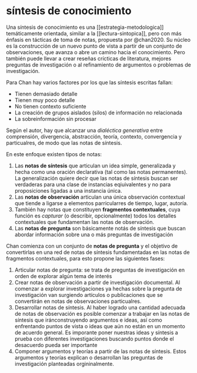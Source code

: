 # síntesis de conocimiento
Una síntesis de conocimiento es una [[estrategia-metodologica]] temáticamente orientada, similar a la [[lectura-sintopica]], pero con más énfasis en tácticas de toma de notas, propuesta por @chan2020. Su núcleo es la construcción de un nuevo punto de vista a partir de un conjunto de observaciones, que avanza o abre un camino hacia el conocimiento. Pero también puede llevar a crear reseñas crícticas de literatura, mejores preguntas de investigación o al refinamiento de argumentos o problemas de investigación.

Para Chan hay varios factores por los que las síntesis escritas fallan:

- Tienen demasiado detalle
- Tienen muy poco detalle
- No tienen contexto suficiente
- La creación de grupos aislados (silos) de información no relacionada
- La sobreinformación sin procesar

Según el autor, hay que alcanzar una *dialéctica generativa* entre comprensión, divergencia, abstracción, teoría, contexto, convergencia y particualres, de modo que las notas de síntesis.

En este enfoque existen tipos de notas:

1. Las **notas de síntesis** que articulan un idea simple, generalizada y hecha como una oración declarativa (tal como las notas permanentes). La generalización quiere decir que las notas de síntesis buscan ser verdaderas para una clase de instancias eqiuivalentes y no para proposiciones ligadas a una instancia única. 
2. Las **notas de observación** articulan una única observación contextual que tiende a ligarse a elementos parricularres de tiempo, lugar, autoría.
3. También hay notas que constituyen **fragmentos contextuales**, cuya función es *capturar* (o describir, opcionalmente) todos los detalles contextuales que fundamentan las notas de observación.
4. Las **notas de pregunta** son básicamente notás de síntesis que buscan abordar información sobre una o más preguntas de investigación

Chan comienza con un conjunto de **notas de pregunta** y el objetivo de convertirlas en una red de notas de síntesis fundamentadas en las notas de fragmentos contextuales, para esto propone las siguientes fases:

1. Articular notas de pregunta: se trata de preguntas de investigación en orden de explorar algún tema de interés
2. Crear notas de observación a partir de investigación documental. Al comenzar a explorar investigaciones ya hechas sobre la pregunta de investigación van surgiendo artículos o publicaciones que se convertirán en notas de observaciones particualres.
3. Desarrollar notas de síntesis. Al haber logrado una cantidad adecuada de notas de observación es posible comenzar a trabajar en las notas de síntesis que iránconstruyendo argumentos e ideas, así como enfrentando puntos de vista o ideas que aún no están en un momento de acuerdo general. Es imporante poner nuestras ideas y síntesis a prueba con diferentes investigaciones buscando puntos donde el desacuerdo pueda ser importante
4. Componer argumentos y teorías a partir de las notas de síntesis. Estos argumentos y teorías explican o desarrollan las preguntas de investigación planteadas orgininalmente.

